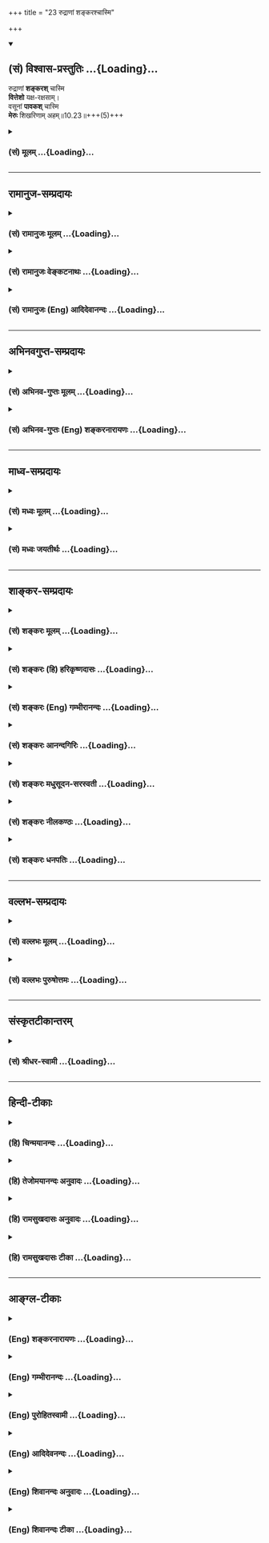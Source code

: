 +++
title = "23 रुद्राणां शङ्करश्चास्मि"

+++
<div class="js_include" newlevelforh1="2" title="(सं) विश्वास-प्रस्तुतिः" unfilled url="/mahAbhAratam/vyAsaH/shlokashaH/06-bhIShma-parva/03-bhagavad-gItA-parva/saMskRtam/vishvAsa-prastutiH/10_vibhUti-vistAra-yoga/23_rudrANAM_shankara.md">
<details open><summary><h2>(सं) विश्वास-प्रस्तुतिः ...{Loading}...</h2></summary>

रुद्राणां **शङ्करश्** चास्मि  
**वित्तेशो** यक्ष-रक्षसाम्।  
वसूनां **पावकश्** चास्मि  
**मेरुः** शिखरिणाम् अहम्॥10.23॥+++(5)+++
</details>
</div>
<div class="js_include collapsed" newlevelforh1="3" title="(सं) मूलम्" unfilled url="/mahAbhAratam/vyAsaH/shlokashaH/06-bhIShma-parva/03-bhagavad-gItA-parva/saMskRtam/mUlam/10_vibhUti-vistAra-yoga/23_rudrANAM_shankara.md">
<details><summary><h3>(सं) मूलम् ...{Loading}...</h3></summary>

रुद्राणां शङ्करश्चास्मि वित्तेशो यक्षरक्षसाम्।  
वसूनां पावकश्चास्मि मेरुः शिखरिणामहम्।।10.23।।
</details>
</div>


_________________
## रामानुज-सम्प्रदायः
<div class="js_include collapsed" newlevelforh1="3" title="(सं) रामानुजः मूलम्" unfilled url="/mahAbhAratam/vyAsaH/shlokashaH/06-bhIShma-parva/03-bhagavad-gItA-parva/saMskRtam/rAmAnujaH/mUlam/10_vibhUti-vistAra-yoga/23_rudrANAM_shankara.md">
<details><summary><h3>(सं) रामानुजः मूलम् ...{Loading}...</h3></summary>

।।10.23।।**रुद्राणाम्** एकादशानां **शङ्करः** अहम् **अस्मि**
**यक्षरक्षसां** वैश्रवणः अहम्; **वसूनाम्** अष्टानां **पावकः** अहम्
**शिखरिणां** शिखरशोभिनां पर्वतानां मध्ये **मेरुः अहम्।**

</details>
</div>
<div class="js_include collapsed" newlevelforh1="3" title="(सं) रामानुजः वेङ्कटनाथः" unfilled url="/mahAbhAratam/vyAsaH/shlokashaH/06-bhIShma-parva/03-bhagavad-gItA-parva/saMskRtam/rAmAnujaH/venkaTanAthaH/10_vibhUti-vistAra-yoga/23_rudrANAM_shankara.md">
<details><summary><h3>(सं) रामानुजः वेङ्कटनाथः ...{Loading}...</h3></summary>

  
  
।।10.23।। रुद्राणामिति। रुद्रेष्वेकस्य शङ्करसंज्ञयैवोत्कर्षद्योतनम्।
यक्षराक्षसजात्योरविदूरविप्रकर्षात्यक्षरक्षसामित्युक्तम्; न तु वित्तेशस्य
राक्षसत्वगन्धः यद्वानक्षत्राणामहं शशी \[10।21\]
इतिवज्जातिद्वयपतित्वमात्रमिह विवक्षितम्। वित्तेशसंज्ञया च
धनदस्यासाधारणैश्वर्योत्कर्षद्योतनम्। स्थावराणां हिमालयः \[10।25\] इति
पर्वतमात्राणां परस्ताद्वक्ष्यमाणत्वात्मेरुः शिखरिणाम् इत्यत्र शिखरिशब्दः
पर्वतविशेषोपलक्षकः। शक्तश्चायं शब्दो विशेषं
दर्शयितुमित्यभिप्रायेणोक्तंशिखरशोभिनां पर्वतानामिति। प्रशंसापरः प्रत्यय
इति भावः। प्रशस्तरत्नकाञ्चनादिमयशिखरविशेषयोगान्मेरोरतिशयः।  
  

</details>
</div>
<div class="js_include collapsed" newlevelforh1="3" title="(सं) रामानुजः (Eng) आदिदेवानन्दः" unfilled url="/mahAbhAratam/vyAsaH/shlokashaH/06-bhIShma-parva/03-bhagavad-gItA-parva/saMskRtam/rAmAnujaH/english/AdidevAnandaH/10_vibhUti-vistAra-yoga/23_rudrANAM_shankara.md">
<details><summary><h3>(सं) रामानुजः (Eng) आदिदेवानन्दः ...{Loading}...</h3></summary>

10.23 Of eleven Rudras I am Sankara. Of Yaksas and Raksasas I am Kubera,
son of Visravas. Among the eight Vasus I am Agni. Of mountains, namely,
of those mountains which shine with peaks, I am Meru.

</details>
</div>


_________________
## अभिनवगुप्त-सम्प्रदायः
<div class="js_include collapsed" newlevelforh1="3" title="(सं) अभिनव-गुप्तः मूलम्" unfilled url="/mahAbhAratam/vyAsaH/shlokashaH/06-bhIShma-parva/03-bhagavad-gItA-parva/saMskRtam/abhinava-guptaH/mUlam/10_vibhUti-vistAra-yoga/23_rudrANAM_shankara.md">
<details><summary><h3>(सं) अभिनव-गुप्तः मूलम् ...{Loading}...</h3></summary>

।।10.19 -- 10.42।। हन्त ते कथयिष्यामीत्यादि जगत्स्थित इत्यन्तम्। अहमात्मा
(श्लो. 20) इत्यनेन व्यवच्छेदं वारयति। अन्यथा स्थावराणां हिमालय
इत्यादिवाक्येषु हिमालय एव भगवान् नान्य इति व्यवच्छेदेन;
निर्विभागत्वाभावात् ब्रह्मदर्शनं खण्डितम् अभविष्यत्। यतो यस्याखण्डाकारा
व्याप्तिस्तथा चेतसि न उपारोहति; तां च \[यो\] जिज्ञासति
तस्यायमुपदेशग्रन्थः। तथाहि उपसंहारे ( उपसंहारेण)
भेदाभेदवादं,यद्यद्विभूतिमत्सत्त्वम् (श्लो -- 41) इत्यनेनाभिधाय;
पश्चादभेदमेवोपसंहरति अथवा बहुनैतेन -- विष्टभ्याहमिदं -- एकांशेन जगत्
स्थितः (श्लो -- 42) इति। उक्तं हि -- पादोऽस्य विश्वा भूतानि
त्रिपादस्यामृतं दिवि।। इति -- RV; X; 90; 3प्रजानां सृष्टिहेतुः सर्वमिदं
भगवत्तत्त्वमेव तैस्तेर्विचित्रै रूपैर्भाव्यमानं +++(S
तत्त्वमेतैस्तैर्विचित्रैः रूपैः ; N -- विचित्ररूपै -- )+++ सकलस्य +++(S;N
सकलमस्य)+++ विषयतां यातीति।

</details>
</div>
<div class="js_include collapsed" newlevelforh1="3" title="(सं) अभिनव-गुप्तः (Eng) शङ्करनारायणः" unfilled url="/mahAbhAratam/vyAsaH/shlokashaH/06-bhIShma-parva/03-bhagavad-gItA-parva/saMskRtam/abhinava-guptaH/english/shankaranArAyaNaH/10_vibhUti-vistAra-yoga/23_rudrANAM_shankara.md">
<details><summary><h3>(सं) अभिनव-गुप्तः (Eng) शङ्करनारायणः ...{Loading}...</h3></summary>

10.23 See Comment under 10.42

</details>
</div>


_________________
## माध्व-सम्प्रदायः
<div class="js_include collapsed" newlevelforh1="3" title="(सं) मध्वः मूलम्" unfilled url="/mahAbhAratam/vyAsaH/shlokashaH/06-bhIShma-parva/03-bhagavad-gItA-parva/saMskRtam/madhvaH/mUlam/10_vibhUti-vistAra-yoga/23_rudrANAM_shankara.md">
<details><summary><h3>(सं) मध्वः मूलम् ...{Loading}...</h3></summary>

।।10.23।। Sri Madhvacharya did not comment on this sloka.,

</details>
</div>
<div class="js_include collapsed" newlevelforh1="3" title="(सं) मध्वः जयतीर्थः" unfilled url="/mahAbhAratam/vyAsaH/shlokashaH/06-bhIShma-parva/03-bhagavad-gItA-parva/saMskRtam/madhvaH/jayatIrthaH/10_vibhUti-vistAra-yoga/23_rudrANAM_shankara.md">
<details><summary><h3>(सं) मध्वः जयतीर्थः ...{Loading}...</h3></summary>

।।10.23।। Sri Jayatirtha did not comment on this sloka.  
  

</details>
</div>


_________________
## शाङ्कर-सम्प्रदायः
<div class="js_include collapsed" newlevelforh1="3" title="(सं) शङ्करः मूलम्" unfilled url="/mahAbhAratam/vyAsaH/shlokashaH/06-bhIShma-parva/03-bhagavad-gItA-parva/saMskRtam/shankaraH/mUlam/10_vibhUti-vistAra-yoga/23_rudrANAM_shankara.md">
<details><summary><h3>(सं) शङ्करः मूलम् ...{Loading}...</h3></summary>

।।10.23।। --,**रुद्राणाम्** एकादशानां **शंकरश्च अस्मि। वित्तेशः** कुबेरः
**यक्षरक्षसां** यक्षाणां रक्षसां च। **वसूनाम्** अष्टानां **पावकश्च
अस्मि** अग्निः। **मेरुः शिखरिणां** शिखरवताम् **अहम्**।।

</details>
</div>
<div class="js_include collapsed" newlevelforh1="3" title="(सं) शङ्करः (हि) हरिकृष्णदासः" unfilled url="/mahAbhAratam/vyAsaH/shlokashaH/06-bhIShma-parva/03-bhagavad-gItA-parva/saMskRtam/shankaraH/hindI/harikRShNadAsaH/10_vibhUti-vistAra-yoga/23_rudrANAM_shankara.md">
<details><summary><h3>(सं) शङ्करः (हि) हरिकृष्णदासः ...{Loading}...</h3></summary>

।।10.23।। एकादश रुद्रोंमें मैं शंकर हूँ। यक्ष और राक्षसोंमें मैं धनेश्वर
कुबेर हूँ। आठ वसुओंमें मैं पावक -- अग्नि हूँ। शिखरवालोंमें ( पर्वतोंमें
) मैं सुमेरु पर्वत हूँ।

</details>
</div>
<div class="js_include collapsed" newlevelforh1="3" title="(सं) शङ्करः (Eng) गम्भीरानन्दः" unfilled url="/mahAbhAratam/vyAsaH/shlokashaH/06-bhIShma-parva/03-bhagavad-gItA-parva/saMskRtam/shankaraH/english/gambhIrAnandaH/10_vibhUti-vistAra-yoga/23_rudrANAM_shankara.md">
<details><summary><h3>(सं) शङ्करः (Eng) गम्भीरानन्दः ...{Loading}...</h3></summary>

10.23 Rudranam, among the eleven Rudras, I am Sankara; and
yaksaraksasam, among the Yaksas and goblins; I am vittesah, Kubera.
Vasunam, among the eight Vasus; I am pavakah, Fire; and sikharinam,
among the peaked mountains, I am Meru.

</details>
</div>
<div class="js_include collapsed" newlevelforh1="3" title="(सं) शङ्करः आनन्दगिरिः" unfilled url="/mahAbhAratam/vyAsaH/shlokashaH/06-bhIShma-parva/03-bhagavad-gItA-parva/saMskRtam/shankaraH/AnandagiriH/10_vibhUti-vistAra-yoga/23_rudrANAM_shankara.md">
<details><summary><h3>(सं) शङ्करः आनन्दगिरिः ...{Loading}...</h3></summary>

।।10.23।। मन्त्रब्राह्मणसमुदायानामृगादीनां मध्ये सामवेदोऽस्मीति।
ध्यानान्तरमुदाहरति -- **वेदानामिति।** संघाते जीवाधिष्ठिते यावत्पञ्चत्वं
सर्वत्र व्यापिनी चैतन्याभिव्यञ्जिकेति शेषः।

</details>
</div>
<div class="js_include collapsed" newlevelforh1="3" title="(सं) शङ्करः मधुसूदन-सरस्वती" unfilled url="/mahAbhAratam/vyAsaH/shlokashaH/06-bhIShma-parva/03-bhagavad-gItA-parva/saMskRtam/shankaraH/madhusUdana-sarasvatI/10_vibhUti-vistAra-yoga/23_rudrANAM_shankara.md">
<details><summary><h3>(सं) शङ्करः मधुसूदन-सरस्वती ...{Loading}...</h3></summary>

।।10.23।। रुद्राणामेकादशानां मध्ये शंकरः वित्तेशो धनाध्यक्षः कुबेरः।
यक्षरक्षसां यक्षाणां राक्षसानां च। वसूनामष्टानां पावकोऽग्निः। मेरुः
सुमेरुः शिखरिणां शिखरवतामत्युच्छ्रितानां पर्वतानां च।

</details>
</div>
<div class="js_include collapsed" newlevelforh1="3" title="(सं) शङ्करः नीलकण्ठः" unfilled url="/mahAbhAratam/vyAsaH/shlokashaH/06-bhIShma-parva/03-bhagavad-gItA-parva/saMskRtam/shankaraH/nIlakaNThaH/10_vibhUti-vistAra-yoga/23_rudrANAM_shankara.md">
<details><summary><h3>(सं) शङ्करः नीलकण्ठः ...{Loading}...</h3></summary>

।।10.23।। रुद्राणामेकादशानां; वसूनामष्टानां; शिखराणि रत्नविशेषास्तद्वतां
मध्ये मेरुरहम्।

</details>
</div>
<div class="js_include collapsed" newlevelforh1="3" title="(सं) शङ्करः धनपतिः" unfilled url="/mahAbhAratam/vyAsaH/shlokashaH/06-bhIShma-parva/03-bhagavad-gItA-parva/saMskRtam/shankaraH/dhanapatiH/10_vibhUti-vistAra-yoga/23_rudrANAM_shankara.md">
<details><summary><h3>(सं) शङ्करः धनपतिः ...{Loading}...</h3></summary>

।।10.23।। रुद्राणां
वीरभद्रशेभुगिरिशाजैकपादाहिर्बुन्धयपिनाकिभवानीशकपालिदिक्पतिस्थाणुरुद्रसंज्ञानामेकादशानां
शं करोतीति शंकरः। शुंभुश्चास्मि शं भवत्यस्मादिति व्युत्पत्तेः। वित्तेशः
कुबेरः। वसूनां
ध्रुवाध्वरापसोभानलानिलप्रत्यूषप्रभाससंज्ञानामष्टानामग्मिरस्मि।
शिखरवतामत्युच्छ्रितानां मेरुरहम्।

</details>
</div>


_________________
## वल्लभ-सम्प्रदायः
<div class="js_include collapsed" newlevelforh1="3" title="(सं) वल्लभः मूलम्" unfilled url="/mahAbhAratam/vyAsaH/shlokashaH/06-bhIShma-parva/03-bhagavad-gItA-parva/saMskRtam/vallabhaH/mUlam/10_vibhUti-vistAra-yoga/23_rudrANAM_shankara.md">
<details><summary><h3>(सं) वल्लभः मूलम् ...{Loading}...</h3></summary>

।।10.23।। रुद्राणामिति। एकादशानां मध्ये वा मूलं शङ्करोऽस्मि वैषणवत्वेन
माननीयः। वित्तेशो मम कोशाधिकारी। वसूनां मध्ये पावको
भगवन्मुखभूतोऽग्निरहम्।

</details>
</div>
<div class="js_include collapsed" newlevelforh1="3" title="(सं) वल्लभः पुरुषोत्तमः" unfilled url="/mahAbhAratam/vyAsaH/shlokashaH/06-bhIShma-parva/03-bhagavad-gItA-parva/saMskRtam/vallabhaH/puruShottamaH/10_vibhUti-vistAra-yoga/23_rudrANAM_shankara.md">
<details><summary><h3>(सं) वल्लभः पुरुषोत्तमः ...{Loading}...</h3></summary>

  
  
।।10.23।। रुद्राणां तामसानामेकादशानां च मध्ये शङ्करः सुखकरः सर्वेषां
भक्तिज्ञानोपदेशकोऽस्मि। यक्षरक्षसां वित्तेशः कुबेरोऽस्मि। वसूनां मध्ये
मुख्यतया द्रोणोऽस्मि। अतएवद्रोणो वसूनां प्रवरः इति श्रीभागवते
\[10।8।48\] उक्तम्। च पुनः पावकः अग्निरस्मि। शिखरिणां शिखरवतामुच्चानां
मध्ये मेरुरहमस्मि।  
  

</details>
</div>


_________________
## संस्कृतटीकान्तरम्
<div class="js_include collapsed" newlevelforh1="3" title="(सं) श्रीधर-स्वामी" unfilled url="/mahAbhAratam/vyAsaH/shlokashaH/06-bhIShma-parva/03-bhagavad-gItA-parva/saMskRtam/shrIdhara-svAmI/10_vibhUti-vistAra-yoga/23_rudrANAM_shankara.md">
<details><summary><h3>(सं) श्रीधर-स्वामी ...{Loading}...</h3></summary>

।।10.23।।**रुद्राणामिति।** यक्षरक्षसामिति। राक्षसानामपि
क्रूरत्वादिसाम्याद्यक्षैः सहैकीकृत्य निर्देशः। तेषां मध्ये वित्तेशः
कुबेरोऽस्मि। पावकोऽग्निः। शिखरिणां शिखरवतामुच्छ्रितानां मध्ये मेरुः।

</details>
</div>


_________________
## हिन्दी-टीकाः
<div class="js_include collapsed" newlevelforh1="3" title="(हि) चिन्मयानन्दः" unfilled url="/mahAbhAratam/vyAsaH/shlokashaH/06-bhIShma-parva/03-bhagavad-gItA-parva/hindI/chinmayAnandaH/10_vibhUti-vistAra-yoga/23_rudrANAM_shankara.md">
<details><summary><h3>(हि) चिन्मयानन्दः ...{Loading}...</h3></summary>

।।10.23।। मैं रुद्रों में शंकर हूँ जीवन का अध्ययन करने वाले
विद्यार्थियों को नाश के अधिष्ठाता देवता के रूप में रुद्र की कल्पना को
भलीभाँति समझना चाहिये। प्रत्येक परवर्ती (आगामी) रचना के पूर्व नाश होना
आवश्यक है। फल को स्थान देने के लिए फूल को नष्ट होना पड़ता है और बीज को
प्राप्त करने के लिए फल का विनाश आवश्यक है। ये बीज पुन नष्ट होकर पौधे को
जन्म देते हैं। इस प्रकार; प्रत्येक प्रगति और विकास के पूर्व रचनात्मक
विनाश की एक अखण्ड शृंखला बनी रहती है। इस तथ्य को सूक्ष्मदर्शी
तत्त्वचिन्तक ऋषियों ने पहचाना; और ज्ञान की परिपक्वता में निर्भय होकर
उन्होंने रचनात्मक विनाश के सुखदायक देवता शंकर को सम्मान दिया और उनका
पूजार्चन किया। मैं यक्ष और राक्षसों में कुबेर हूँ स्वर्ग के धन के
कोषाध्यक्ष कुबेर कहे जाते हैं। कुबेर शब्द का अर्थ है कुत्सित शरीर वाला।
पुराणों में इसका वर्णन इस प्रकार किया गया है कुबेर अत्यन्त कुत्सित
राक्षसी प्राणी है; स्थूल एवं ह्रस्व काय; (त्रिपाद) तीन पैरों वाले; विशाल
उदर के; लघु मस्तक वाले और जिसके आठ दांत बाहर निकले हुये हैं। स्वर्ग के
इस कोषाध्यक्ष की सहायता के लिए उसी के समान कुरूप; भोगवादी और क्रूरचिन्तक
यक्ष और राक्षसों की नियुक्ति होती है; जो कोष रक्षा में कुबेर की सहायता
करते हैं। यह उल्लेखनीय है कि भारतीय ऋषिगण पूँजीवाद के कितने विरोधी थे कि
उन्होंने धनपति कुबेर को अत्यन्त हास्यास्पद और विकृत आकृति वाला इतना
कुरूप चित्रित किया है कि हमें हँसी भी नहीं आ सकती। मैं वसुओं में अग्नि
हूँ वेदों में आठ वसुओं का वर्णन किया गया है; जो ऋतुओं के अधिष्ठाता देवता
हैं। छान्दोग्य उपनिषद् में कहा गया है कि इन वसुओं का मुख अग्नि है। वहाँ;
मुख से तात्पर्य अनुभव और भोग के साधन से है। अत; आत्मा ही वह स्रोत है;
जहाँ से हमें समस्त ऋतुओं के अनुभव प्राप्त होते हैं। बाह्य प्रकृति में छ
ऋतुएँ हैं; तथा दो ऋतुएँ मन की हैं सुख और दुख। इस प्रकार यहाँ आठ ऋतुओं का
निर्देश है। बसन्त ऋतु में यदि वियोग के कारण हम दुखी हों; तो उस ऋतु के
फूल भी हमारे लिए अश्रुधार बहाते हुए प्रतीत होते हैं जबकि मन में सफलता का
पूर्ण आनन्द उमड़ रहा हो तो शरद ऋतु के पर्णहीन वृक्ष भी हमें आनन्द का
नृत्य करते प्रतीत होते हैं इस कारण ये दो आन्तरिक ऋतुएँ हैं। इन सबका
अनुभव आत्मचैतन्य की उपस्थिति में ही हो सकता है; अन्यथा नहीं। मैं समस्त
पर्वतों में मेरु पर्वत हूँ मेरु एक पौराणिक पर्वत है; जिसका प्राचीन
हिन्दू भूगोल शास्त्र में विश्व के मध्य बिन्दु के रूप में वर्णन किया गया
है। इस पर्वत के ऊपर देवता वास करते हैं और इसके नीचे सप्तद्वीप फैले हुए
हैं; जिनसे यह जगत् बना है। मेरु पर्वत की ऊँचाई सात से आठ हजार मील मानी
गई है; जिसके शिखर से गंगा सभी दिशाओं में बहती है। इस वर्णन से अनेक
विद्वानों का यह मत बना कि यह हिमालय का वर्णन है; जो; निसन्देह ही;
अस्वीकार्य नहीं हो सकता। परन्तु हम उसे वस्तुत गूढ़ सांकेतिक भाषा में
किया गया तत्त्व का वर्णन मानेंगे। मेरु पर्वत ऐसे प्रभावी स्थान का सूचक
है जिसका आधार जम्बू द्वीप में है। जिसके उच्च शिखर से अध्यात्म ज्ञान की
गंगा समस्त द्वीपों का कल्याण करने के लिए प्रवाहित होती है। परिचित जगत् की
वस्तुओं में आत्मा की प्रतिष्ठा को बताते हुए आगे कहते हैं

</details>
</div>
<div class="js_include collapsed" newlevelforh1="3" title="(हि) तेजोमयानन्दः अनुवादः" unfilled url="/mahAbhAratam/vyAsaH/shlokashaH/06-bhIShma-parva/03-bhagavad-gItA-parva/hindI/tejomayAnandaH/anuvAdaH/10_vibhUti-vistAra-yoga/23_rudrANAM_shankara.md">
<details><summary><h3>(हि) तेजोमयानन्दः अनुवादः ...{Loading}...</h3></summary>

।।10.23।। मैं (ग्यारह) रुद्रों में शंकर हूँ और यक्ष तथा राक्षसों में
धनपति कुबेर (वित्तेश) हूँ; (आठ) वसुओं में अग्नि हूँ तथा शिखर वाले
पर्वतों में मेरु हूँ।।

</details>
</div>
<div class="js_include collapsed" newlevelforh1="3" title="(हि) रामसुखदासः अनुवादः" unfilled url="/mahAbhAratam/vyAsaH/shlokashaH/06-bhIShma-parva/03-bhagavad-gItA-parva/hindI/rAmasukhadAsaH/anuvAdaH/10_vibhUti-vistAra-yoga/23_rudrANAM_shankara.md">
<details><summary><h3>(हि) रामसुखदासः अनुवादः ...{Loading}...</h3></summary>

।।10.23।। रुद्रोंमें शंकर और यक्ष-राक्षसोंमें कुबेर मैं हूँ। वसुओंमें
पावक (अग्नि) और शिखरवाले पर्वतोंमें सुमेरु मैं हूँ।

</details>
</div>
<div class="js_include collapsed" newlevelforh1="3" title="(हि) रामसुखदासः टीका" unfilled url="/mahAbhAratam/vyAsaH/shlokashaH/06-bhIShma-parva/03-bhagavad-gItA-parva/hindI/rAmasukhadAsaH/TIkA/10_vibhUti-vistAra-yoga/23_rudrANAM_shankara.md">
<details><summary><h3>(हि) रामसुखदासः टीका ...{Loading}...</h3></summary>

।।10.23।।***व्याख्या--*'रुद्राणां शंकरश्चास्मि'--** हर, बहुरूप,
त्र्यम्बक आदि ग्यारह रुद्रोंमें शम्भु अर्थात् शंकर सबके अधिपति हैं। ये
कल्याण प्रदान करनेवाले और कल्याणस्वरूप हैं। इसलिये भगवान्ने इनको अपनी
विभूति बताया है।

</details>
</div>


_________________
## आङ्ग्ल-टीकाः
<div class="js_include collapsed" newlevelforh1="3" title="(Eng) शङ्करनारायणः" unfilled url="/mahAbhAratam/vyAsaH/shlokashaH/06-bhIShma-parva/03-bhagavad-gItA-parva/english/shankaranArAyaNaH/10_vibhUti-vistAra-yoga/23_rudrANAM_shankara.md">
<details><summary><h3>(Eng) शङ्करनारायणः ...{Loading}...</h3></summary>

10.23. And of the Rudras, I am Sankara; of the Yaksas and the Raksas,
\[I am\] the Lord-of-Wealth (Kubera); of the Vasus, I am the Fire-god;
of the mountains, I am the Meru.

</details>
</div>
<div class="js_include collapsed" newlevelforh1="3" title="(Eng) गम्भीरानन्दः" unfilled url="/mahAbhAratam/vyAsaH/shlokashaH/06-bhIShma-parva/03-bhagavad-gItA-parva/english/gambhIrAnandaH/10_vibhUti-vistAra-yoga/23_rudrANAM_shankara.md">
<details><summary><h3>(Eng) गम्भीरानन्दः ...{Loading}...</h3></summary>

10.23 Among the Rudras \[Aja, Ekapada, Ahirbudhnya, Pinaki, Aparajita,
Tryam-baka, Mahesvara, Vrsakapi, Sambhu, Harana and Isvara. Different Puranas give different lists of eleven names.-Tr,\] I am Sankara, and among the Yaksas and goblins I am Kubera \[God of wealth. Yaksas are a class of demigods who attend on him and guard his wealth.\]. Among the Vasus \[According to the V.P. they are: Apa, dhruva, Soma, Dharma,
Anila, Anala (Fire), Pratyusa and Prabhasa. The Mbh. and the Bh. given a different list.-Tr.\] I am Fire, and among the mountains I am Meru.

</details>
</div>
<div class="js_include collapsed" newlevelforh1="3" title="(Eng) पुरोहितस्वामी" unfilled url="/mahAbhAratam/vyAsaH/shlokashaH/06-bhIShma-parva/03-bhagavad-gItA-parva/english/purohitasvAmI/10_vibhUti-vistAra-yoga/23_rudrANAM_shankara.md">
<details><summary><h3>(Eng) पुरोहितस्वामी ...{Loading}...</h3></summary>

10.23 Among Forces of Vitality I am the life, I am Mammon to the heathen and the godless; I am the Energy in fire, earth, wind, sky, heaven, sun,
moon and planets; and among mountains am the Mount Meru.

</details>
</div>
<div class="js_include collapsed" newlevelforh1="3" title="(Eng) आदिदेवनन्दः" unfilled url="/mahAbhAratam/vyAsaH/shlokashaH/06-bhIShma-parva/03-bhagavad-gItA-parva/english/AdidevanandaH/10_vibhUti-vistAra-yoga/23_rudrANAM_shankara.md">
<details><summary><h3>(Eng) आदिदेवनन्दः ...{Loading}...</h3></summary>

10.23 Of the Rudras I am Sankara. Of the Yaksas and Raksasas, I am the Lord of wealth (Kubera). Of the Vasus, I am Agni; of the mountains, I am Meru.

</details>
</div>
<div class="js_include collapsed" newlevelforh1="3" title="(Eng) शिवानन्दः अनुवादः" unfilled url="/mahAbhAratam/vyAsaH/shlokashaH/06-bhIShma-parva/03-bhagavad-gItA-parva/english/shivAnandaH/anuvAdaH/10_vibhUti-vistAra-yoga/23_rudrANAM_shankara.md">
<details><summary><h3>(Eng) शिवानन्दः अनुवादः ...{Loading}...</h3></summary>

10.23 And, among the Rudras I am Sankara; among the Yakshas and Rakshasas, the Lord of wealth (Kubera); among the Vasus I am Pavaka
(fire); and among the (seven) mountains I am the Meru.

</details>
</div>
<div class="js_include collapsed" newlevelforh1="3" title="(Eng) शिवानन्दः टीका" unfilled url="/mahAbhAratam/vyAsaH/shlokashaH/06-bhIShma-parva/03-bhagavad-gItA-parva/english/shivAnandaH/TIkA/10_vibhUti-vistAra-yoga/23_rudrANAM_shankara.md">
<details><summary><h3>(Eng) शिवानन्दः टीका ...{Loading}...</h3></summary>

10.23 रुद्राणाम् among the Rudras; शङ्करः Sankara; च and; अस्मि (I) am;
वित्तेशः Kubera; यक्षरक्षसाम्,among celestial fairies and spirits;
वसूनाम् among Vasus; पावकः Pavaka; च and; अस्मि (I) am; मेरुः Meru;
शिखरिणाम् of mountains; अहम् I.Commentary Rudras are eleven in number.
The ten vital airs (Pranas and the UpaPranas; which are five each) and the mind are the eleven Rudras. They are so called because they produce grief when they depart from the body. They have been symbolised in the Puranas as follows Virabhadra; Sankara; Girisa; Ajaikapati;
Bhuvanadhisvara; Aherbhujya; Pinaki; Aparajita; Kapali; Sthanu and Bhaga. Among these Rudras; Sankara is regarded as the chief.Vasus are earth; water; fire; air; ether; sun; moon and stars. They are so called because they comprehend the whole universe within them. They have been symbolised in the Puranas as follows Apah; Dhruva; Soma; Dhara; Anila;
Anala; Pratyusa and Prabhasa. Of these Anala or Pavaka (fire) is the chief.

</details>
</div>

